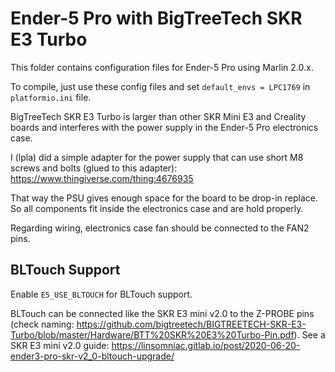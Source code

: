 # Ender-5 Pro with BigTreeTech SKR E3 Turbo

This folder contains configuration files for Ender-5 Pro using Marlin 2.0.x.

To compile, just use these config files and set `default_envs = LPC1769` in `platformio.ini` file.

BigTreeTech SKR E3 Turbo is larger than other SKR Mini E3 and Creality boards and interferes with the power supply in the Ender-5 Pro electronics case.

I (lpla) did a simple adapter for the power supply that can use short M8 screws and bolts (glued to this adapter): https://www.thingiverse.com/thing:4676935

That way the PSU gives enough space for the board to be drop-in replace. So all components fit inside the electronics case and are hold properly.

Regarding wiring, electronics case fan should be connected to the FAN2 pins.

## BLTouch Support

Enable `E5_USE_BLTOUCH` for BLTouch support.

BLTouch can be connected like the SKR E3 mini v2.0 to the Z-PROBE pins (check naming: https://github.com/bigtreetech/BIGTREETECH-SKR-E3-Turbo/blob/master/Hardware/BTT%20SKR%20E3%20Turbo-Pin.pdf). See a SKR E3 mini v2.0 guide: https://linsomniac.gitlab.io/post/2020-06-20-ender3-pro-skr-v2_0-bltouch-upgrade/
